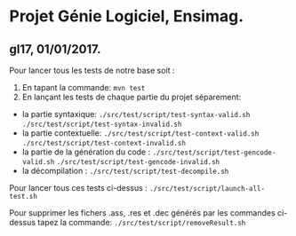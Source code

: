# Projet Génie Logiciel, Ensimag.
## gl17, 01/01/2017.

Pour lancer tous les tests de notre base soit :
1. En tapant la commande: 
`mvn test`
2. En lançant les tests de chaque partie du projet séparement:
* la partie syntaxique: 
`./src/test/script/test-syntax-valid.sh`
`./src/test/script/test-syntax-invalid.sh`
* la partie contextuelle: 
`./src/test/script/test-context-valid.sh`
`./src/test/script/test-context-invalid.sh`
* la partie de la génération du code : 
`./src/test/script/test-gencode-valid.sh`
`./src/test/script/test-gencode-invalid.sh`
* la décompilation : 
`./src/test/script/test-decompile.sh` 

Pour lancer tous ces tests ci-dessus : 
`./src/test/script/launch-all-test.sh`

Pour supprimer les fichers .ass, .res et .dec générés par les commandes ci-dessus tapez la commande:
`./src/test/script/removeResult.sh`
